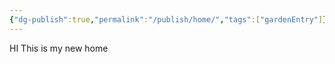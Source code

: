 ```yaml
---
{"dg-publish":true,"permalink":"/publish/home/","tags":["gardenEntry"]}
---
```


HI This is my new home